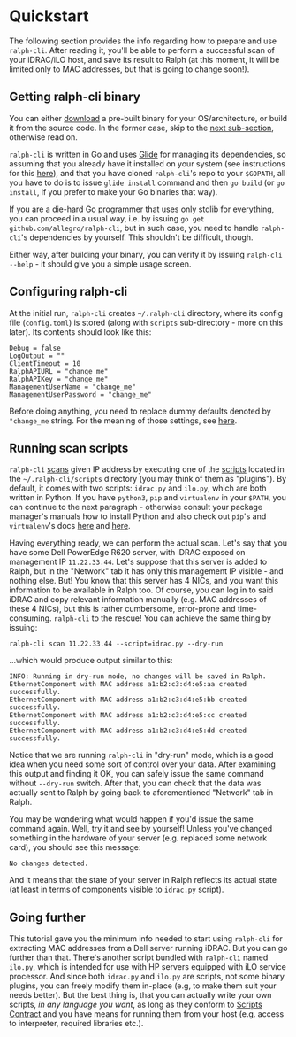 # Quickstart

The following section provides the info regarding how to prepare and use
`ralph-cli`.  After reading it, you'll be able to perform a successful scan of
your iDRAC/iLO host, and save its result to Ralph (at this moment, it will be
limited only to MAC addresses, but that is going to change soon!).

## Getting ralph-cli binary

You can either [download][releases] a pre-built binary for your OS/architecture,
or build it from the source code. In the former case, skip to the
[next sub-section][self-config], otherwise read on.

`ralph-cli` is written in Go and uses [Glide][glide] for managing its
dependencies, so assuming that you already have it installed on your system (see
instructions for this [here][glide-install]), and that you have cloned
`ralph-cli`'s repo to your `$GOPATH`, all you have to do is to issue `glide install`
command and then `go build` (or `go install`, if you prefer to make your Go
binaries that way).

If you are a die-hard Go programmer that uses only stdlib for everything, you can
proceed in a usual way, i.e. by issuing `go get github.com/allegro/ralph-cli`,
but in such case, you need to handle `ralph-cli`'s dependencies by
yourself. This shouldn't be difficult, though.

Either way, after building your binary, you can verify it by issuing
`ralph-cli --help` - it should give you a simple usage screen.

## Configuring ralph-cli

At the initial run, `ralph-cli` creates `~/.ralph-cli` directory, where its
config file (`config.toml`) is stored (along with `scripts` sub-directory - more
on this later). Its contents should look like this:

    Debug = false
    LogOutput = ""
    ClientTimeout = 10
    RalphAPIURL = "change_me"
    RalphAPIKey = "change_me"
    ManagementUserName = "change_me"
    ManagementUserPassword = "change_me"

Before doing anything, you need to replace dummy defaults denoted by
`"change_me` string. For the meaning of those settings, see
[here][concepts-config].

## Running scan scripts

`ralph-cli` [scans][concepts-scan] given IP address by executing one of the
[scripts][concepts-scripts] located in the `~/.ralph-cli/scripts` directory (you
may think of them as "plugins"). By default, it comes with two scripts:
`idrac.py` and `ilo.py`, which are both written in Python. If you have
`python3`, `pip` and `virtualenv` in your `$PATH`, you can continue to the next
paragraph - otherwise consult your package manager's manuals how to install
Python and also check out `pip`'s and `virtualenv`'s docs [here][pip] and
[here][virtualenv].

Having everything ready, we can perform the actual scan. Let's say that you have
some Dell PowerEdge R620 server, with iDRAC exposed on management IP
`11.22.33.44`. Let's suppose that this server is added to Ralph, but in the
"Network" tab it has only this management IP visible - and nothing else. But!
You know that this server has 4 NICs, and you want this information to be
available in Ralph too. Of course, you can log in to said iDRAC and copy relevant
information manually (e.g. MAC addresses of these 4 NICs), but this is rather
cumbersome, error-prone and time-consuming. `ralph-cli` to the rescue! You can
achieve the same thing by issuing:

    ralph-cli scan 11.22.33.44 --script=idrac.py --dry-run

...which would produce output similar to this:

    INFO: Running in dry-run mode, no changes will be saved in Ralph.
    EthernetComponent with MAC address a1:b2:c3:d4:e5:aa created successfully.
    EthernetComponent with MAC address a1:b2:c3:d4:e5:bb created successfully.
    EthernetComponent with MAC address a1:b2:c3:d4:e5:cc created successfully.
    EthernetComponent with MAC address a1:b2:c3:d4:e5:dd created successfully.

Notice that we are running `ralph-cli` in "dry-run" mode, which is a good idea
when you need some sort of control over your data. After examining this output
and finding it OK, you can safely issue the same command without `--dry-run`
switch. After that, you can check that the data was actually sent to Ralph by
going back to aforementioned "Network" tab in Ralph.

You may be wondering what would happen if you'd issue the same command
again. Well, try it and see by yourself! Unless you've changed something in the
hardware of your server (e.g. replaced some network card), you should see this
message:

    No changes detected.

And it means that the state of your server in Ralph reflects its actual state
(at least in terms of components visible to `idrac.py` script).

## Going further

This tutorial gave you the minimum info needed to start using `ralph-cli` for
extracting MAC addresses from a Dell server running iDRAC. But you can go
further than that. There's another script bundled with `ralph-cli` named
`ilo.py`, which is intended for use with HP servers equipped with iLO service
processor. And since both `idrac.py` and `ilo.py` are scripts, not some binary
plugins, you can freely modify them in-place (e.g, to make them suit your needs
better). But the best thing is, that you can actually write your own scripts,
*in any language you want*, as long as they conform to
[Scripts Contract][concepts-contract] and you have means for running them from
your host (e.g. access to interpreter, required libraries etc.).

[self-config]: quickstart.md#configuring-ralph-cli
[concepts-config]: concepts.md#config
[concepts-scan]: concepts.md#scan
[concepts-contract]: concepts.md#scripts-contract
[concepts-scripts]: concepts.md#scripts

[releases]: https://github.com/allegro/ralph-cli/releases
[glide]: https://github.com/Masterminds/glide
[glide-install]: https://github.com/Masterminds/glide#install
[pip]: https://pip.pypa.io/en/stable/installing/
[virtualenv]: https://packaging.python.org/en/latest/installing/#creating-and-using-virtual-environments
